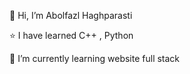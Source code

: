 👋 Hi, I’m Abolfazl Haghparasti 

⭐ I have learned C++ , Python

🌱 I’m currently learning website full stack 

  
  

<!---
AHGh1386/AHGh1386 is a ✨ special ✨ repository because its `README.md` (this file) appears on your GitHub profile.
You can click the Preview link to take a look at your changes.
--->
